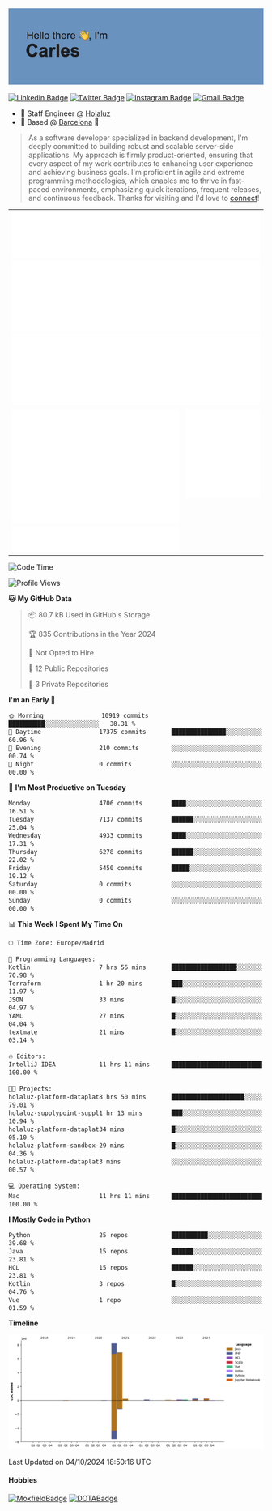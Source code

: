 <img src="header.png" alt="header">

[![Linkedin Badge](https://img.shields.io/badge/-cdespona-blue?style=flat&logo=Linkedin&logoColor=white&link=https://www.linkedin.com/in/carles-david-espona-casas-56219b11/)](https://www.linkedin.com/in/carles-david-espona-casas-56219b11/)
[![Twitter Badge](https://img.shields.io/badge/-@__cdespona-1ca0f1?style=flat&labelColor=1ca0f1&logo=twitter&logoColor=white&link=https://twitter.com/CDEspona)](https://twitter.com/CDEspona)
[![Instagram Badge](https://img.shields.io/badge/-@__cdespona-purple?style=flat&logo=instagram&logoColor=white&link=https://www.instagram.com/cdespona/)](https://www.instagram.com/cdespona/)
[![Gmail Badge](https://img.shields.io/badge/-cdespona-c14438?style=flat&logo=Gmail&logoColor=white&link=mailto:cdespona@gmail.com)](mailto:cdespona@gmail.com)

* 🔭 Staff Engineer @ [Holaluz](https://holaluz.com)
* 🏡 Based @ [Barcelona](https://www.google.es/maps/place/Barcelona) 💜

> As a software developer specialized in backend development, I'm deeply committed to building robust and scalable server-side applications. My approach is firmly product-oriented, ensuring that every aspect of my work contributes to enhancing user experience and achieving business goals. I'm proficient in agile and extreme programming methodologies, which enables me to thrive in fast-paced environments, emphasizing quick iterations, frequent releases, and continuous feedback. Thanks for visiting and I'd love to [connect](https://www.linkedin.com/in/carles-david-espona-casas-56219b11/)!

<table style="border-collapse: collapse; border: none;"> 
  <tbody>
  <tr style="border: none;">
    <td colspan="2" style="border: none; vertical-align: top;">
      <img src="summary.svg" alt="summary">
      <img src="activity-community.svg" alt="act-comm">
      <img src="repositories.svg" alt="repo">
    </td>
  </tr>
  <tr>
    <td style="border: none; vertical-align: top;">
      <img src="metrics.plugin.isocalendar.fullyear.svg" alt="calendar">
      <img src="topics.svg" alt="topics">
    </td>
    <td style="border: none; vertical-align: top;">
      <img src="achievements.svg" alt="achievements">
    </td>
  </tr>
  </tbody>
</table>

<!--START_SECTION:waka-->
![Code Time](http://img.shields.io/badge/Code%20Time-164%20hrs%2053%20mins-blue)

![Profile Views](http://img.shields.io/badge/Profile%20Views-1-blue)

**🐱 My GitHub Data** 

> 📦 80.7 kB Used in GitHub's Storage 
 > 
> 🏆 835 Contributions in the Year 2024
 > 
> 🚫 Not Opted to Hire
 > 
> 📜 12 Public Repositories 
 > 
> 🔑 3 Private Repositories 
 > 
**I'm an Early 🐤** 

```text
🌞 Morning                10919 commits       ██████████░░░░░░░░░░░░░░░   38.31 % 
🌆 Daytime                17375 commits       ███████████████░░░░░░░░░░   60.96 % 
🌃 Evening                210 commits         ░░░░░░░░░░░░░░░░░░░░░░░░░   00.74 % 
🌙 Night                  0 commits           ░░░░░░░░░░░░░░░░░░░░░░░░░   00.00 % 
```
📅 **I'm Most Productive on Tuesday** 

```text
Monday                   4706 commits        ████░░░░░░░░░░░░░░░░░░░░░   16.51 % 
Tuesday                  7137 commits        ██████░░░░░░░░░░░░░░░░░░░   25.04 % 
Wednesday                4933 commits        ████░░░░░░░░░░░░░░░░░░░░░   17.31 % 
Thursday                 6278 commits        ██████░░░░░░░░░░░░░░░░░░░   22.02 % 
Friday                   5450 commits        █████░░░░░░░░░░░░░░░░░░░░   19.12 % 
Saturday                 0 commits           ░░░░░░░░░░░░░░░░░░░░░░░░░   00.00 % 
Sunday                   0 commits           ░░░░░░░░░░░░░░░░░░░░░░░░░   00.00 % 
```


📊 **This Week I Spent My Time On** 

```text
🕑︎ Time Zone: Europe/Madrid

💬 Programming Languages: 
Kotlin                   7 hrs 56 mins       ██████████████████░░░░░░░   70.98 % 
Terraform                1 hr 20 mins        ███░░░░░░░░░░░░░░░░░░░░░░   11.97 % 
JSON                     33 mins             █░░░░░░░░░░░░░░░░░░░░░░░░   04.97 % 
YAML                     27 mins             █░░░░░░░░░░░░░░░░░░░░░░░░   04.04 % 
textmate                 21 mins             █░░░░░░░░░░░░░░░░░░░░░░░░   03.14 % 

🔥 Editors: 
IntelliJ IDEA            11 hrs 11 mins      █████████████████████████   100.00 % 

🐱‍💻 Projects: 
holaluz-platform-dataplat8 hrs 50 mins       ████████████████████░░░░░   79.01 % 
holaluz-supplypoint-suppl1 hr 13 mins        ███░░░░░░░░░░░░░░░░░░░░░░   10.94 % 
holaluz-platform-dataplat34 mins             █░░░░░░░░░░░░░░░░░░░░░░░░   05.10 % 
holaluz-platform-sandbox-29 mins             █░░░░░░░░░░░░░░░░░░░░░░░░   04.36 % 
holaluz-platform-dataplat3 mins              ░░░░░░░░░░░░░░░░░░░░░░░░░   00.57 % 

💻 Operating System: 
Mac                      11 hrs 11 mins      █████████████████████████   100.00 % 
```

**I Mostly Code in Python** 

```text
Python                   25 repos            ██████████░░░░░░░░░░░░░░░   39.68 % 
Java                     15 repos            ██████░░░░░░░░░░░░░░░░░░░   23.81 % 
HCL                      15 repos            ██████░░░░░░░░░░░░░░░░░░░   23.81 % 
Kotlin                   3 repos             █░░░░░░░░░░░░░░░░░░░░░░░░   04.76 % 
Vue                      1 repo              ░░░░░░░░░░░░░░░░░░░░░░░░░   01.59 % 
```



**Timeline**

![Lines of Code chart](https://raw.githubusercontent.com/cdespona/cdespona/main/assets/bar_graph.png)


 Last Updated on 04/10/2024 18:50:16 UTC
<!--END_SECTION:waka-->

#### Hobbies
[![MoxfieldBadge](https://img.shields.io/badge/MTG%20Commander-Cdespona-8A2BE2)](https://www.moxfield.com/users/Cdespona)
[![DOTABadge](https://img.shields.io/badge/DOTA2-GRV-red)](https://es.dotabuff.com/players/63807915)
